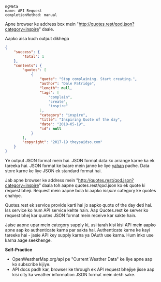 ```
ngMeta
name: API Request
completionMethod: manual
```

Apne browser ke address box mein "http://quotes.rest/qod.json?category=inspire" daale.

Aapko aisa kuch output dikhega

```json
{
    "success": {
        "total": 1
    },
    "contents": {
        "quotes": [
            {
                "quote": "Stop complaining. Start creating.",
                "author": "Dale Patridge",
                "length": null,
                "tags": [
                    "complain",
                    "create",
                    "inspire"
                ],
                "category": "inspire",
                "title": "Inspiring Quote of the day",
                "date": "2018-05-19",
                "id": null
            }
        ],
        "copyright": "2017-19 theysaidso.com"
    }
}
```

Ye output JSON format mein hai. JSON format data ko arrange karne ka ek tareeka hai. JSON format ke baare mein janne ke liye [yahan](https://www.w3schools.com/js/js_json.asp) padhe.
Data store karne ke liye JSON ek standard format hai.


Jab apne browser ke address mein "http://quotes.rest/qod.json?category=inspire" daala toh aapne quotes.rest/qod.json ko ek quote ki request bheji. Request mein aapne bola ki aapko *inspire* category ke quotes chahiye.

Quotes.rest ek service provide karti hai jo aapko quote of the day deti hai. Iss service ko hum API service kehte hain.
Aap Quotes.rest ke server ko request bhej kar quotes JSON format mein receive kar sakte hain.


Jaise aapne upar mein category supply ki, usi tarah kisi kisi API mein aapko apne aap ko authenticate karna par sakta hai. Authenticate karne ke kayi tareeke hai - jasie API key supply karna ya OAuth use karna. Hum inko use karna aage seekhenge.

**Self-Practice**
- OpenWeatherMap.org/api pe "Current Weather Data" ke liye apne aap ko subscribe kijiye.
- API docs padh kar, browser ke through ek API request bhejiye jisse aap kisi city ka weather information JSON format mein dekh sake.
